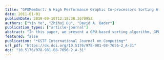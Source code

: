```yaml
---
title: "GPUMemSort: A High Performance Graphic Co-processors Sorting Algorithm for Large Scale In-Memory Data"
date: 2011-01-01
publishDate: 2019-09-10T12:18:38.367095Z
authors: ["Yin Ye", "Zhihui Du", "David A. Bader"]
publication_types: ["article-journal"]
abstract: "In this paper, we present a GPU-based sorting algorithm, GPUMemSort, which achieves high performance in sorting large-scale in-memory data by exploiting high-parallel GPU processors. It consists of two algorithms: an in-core algorithm, which is responsible for sorting data in GPU global memory efficiently, and an out-of-core algorithm, which is responsible for dividing large-scale data into multiple chunks that fit GPU global memory. GPUMemSort is implemented based on NVIDIA’s CUDA framework, and some critical and detailed optimization methods are also presented. The tests of different algorithms have been run on multiple data sets. The experimental results show that our in-core sorting can outperform other comparison-based algorithms and GPUMemSort is highly effective in sorting large-scale in-memory data."
featured: false
publication: "*GSTF International Journal on Computing*"
url_pdf: "https://dx.doi.org/10.5176/978-981-08-7656-2_A-31"
doi: "10.5176/978-981-08-7656-2_A-31"
---
```


